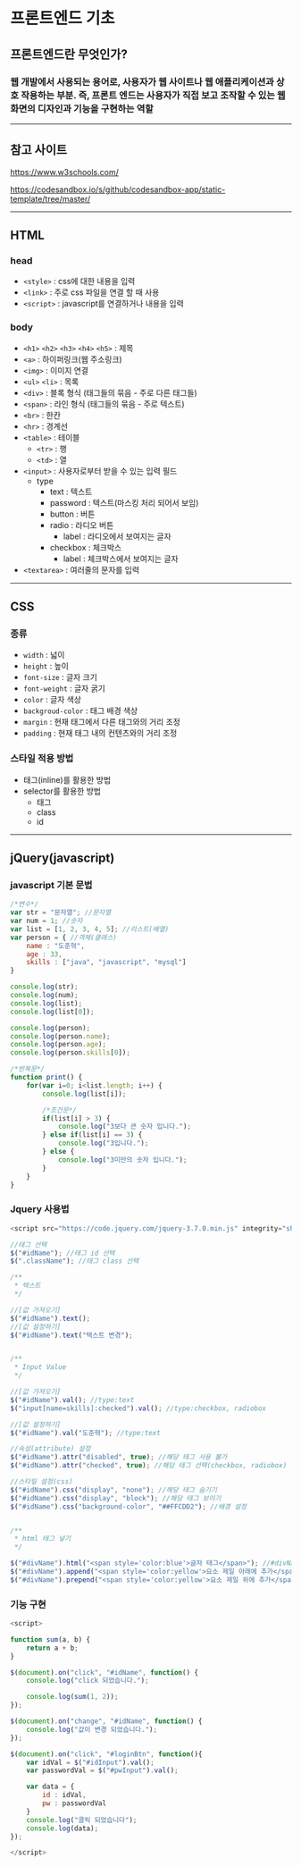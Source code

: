 # 프론트엔드 기초

## 프론트엔드란 무엇인가?

### 웹 개발에서 사용되는 용어로, 사용자가 웹 사이트나 웹 애플리케이션과 상호 작용하는 부분. 즉, 프론트 엔드는 사용자가 직접 보고 조작할 수 있는 웹 화면의 디자인과 기능을 구현하는 역할

---
## 참고 사이트
https://www.w3schools.com/

https://codesandbox.io/s/github/codesandbox-app/static-template/tree/master/

---

## HTML

### head
- `<style>` : css에 대한 내용을 입력
- `<link>` : 주로 css 파일을 연결 할 때 사용
- `<script>` : javascript를 연결하거나 내용을 입력

### body
- `<h1>` `<h2>` `<h3>` `<h4>` `<h5>` : 제목
- `<a>` : 하이퍼링크(웹 주소링크)
- `<img>` : 이미지 연결
- `<ul>` `<li>` : 목록
- `<div>` : 블록 형식 (태그들의 묶음 - 주로 다른 태그들)
- `<span>` : 라인 형식 (태그들의 묶음 - 주로 텍스트)
- `<br>` : 한칸
- `<hr>` : 경계선
- `<table>` : 테이블
  - `<tr>` : 행
  - `<td>` : 열
- `<input>` : 사용자로부터 받을 수 있는 입력 필드
  - type
    - text : 텍스트
    - password : 텍스트(마스킹 처리 되어서 보임)
    - button : 버튼
    - radio : 라디오 버튼
      - label : 라디오에서 보여지는 글자
    - checkbox : 체크박스
      - label : 체크박스에서 보여지는 글자
- `<textarea>` : 여러줄의 문자를 입력
  
--- 

## CSS
### 종류
- `width` : 넓이
- `height` : 높이
- `font-size` : 글자 크기
- `font-weight` : 글자 굵기
- `color` : 글자 색상
- `backgroud-color` : 태그 배경 색상
- `margin` : 현재 태그에서 다른 태그와의 거리 조정
- `padding` : 현재 태그 내의 컨텐츠와의 거리 조정

### 스타일 적용 방법
- 태그(inline)를 활용한 방법
- selector를 활용한 방법
  - 태그
  - class
  - id

--- 

## jQuery(javascript)
### javascript 기본 문법
``` javascript
/*변수*/
var str = "문자열"; //문자열
var num = 1; //숫자
var list = [1, 2, 3, 4, 5]; //리스트(배열)
var person = { //객체(클래스)
    name : "도준혁",
    age : 33,
    skills : ["java", "javascript", "mysql"]
}

console.log(str);
console.log(num);
console.log(list);
console.log(list[0]);

console.log(person);
console.log(person.name);
console.log(person.age);
console.log(person.skills[0]);

/*반복문*/
function print() {
    for(var i=0; i<list.length; i++) {
        console.log(list[i]);

        /*조건문*/
        if(list[i] > 3) {
            console.log("3보다 큰 숫자 입니다.");
        } else if(list[i] == 3) {
            console.log("3입니다.");
        } else {
            console.log("3미만의 숫자 입니다.");
        }
    }
}
```

### Jquery 사용법
``` javascript
<script src="https://code.jquery.com/jquery-3.7.0.min.js" integrity="sha256-2Pmvv0kuTBOenSvLm6bvfBSSHrUJ+3A7x6P5Ebd07/g=" crossorigin="anonymous"></script>

//태그 선택
$("#idName"); //태그 id 선택
$(".className"); //태그 class 선택

/**
 * 텍스트
 */

//[값 가져오기]
$("#idName").text();
//[값 설정하기]
$("#idName").text("텍스트 변경");


/**
 * Input Value
 */

//[값 가져오기]
$("#idName").val(); //type:text
$("input[name=skills]:checked").val(); //type:checkbox, radiobox

//[값 설정하기]
$("#idName").val("도준혁"); //type:text

//속성(attribute) 설정
$("#idName").attr("disabled", true); //해당 태그 사용 불가
$("#idName").attr("checked", true); //해당 태그 선택(checkbox, radiobox)

//스타일 설정(css)
$("#idName").css("display", "none"); //해당 태그 숨기기
$("#idName").css("display", "block"); //해당 태그 보이기
$("#idName").css("background-color", "##FFCDD2"); //배경 설정


/**
 * html 태그 넣기
 */ 

$("#divName").html("<span style='color:blue'>글자 태그</span>"); //#divName 태그안에 span태그 생성
$("#divName").append("<span style='color:yellow'>요소 제일 아래에 추가</span>"); //#divName 태그안의 제일 마지막 영역에 span태그 생성
$("#divName").prepend("<span style='color:yellow'>요소 제일 위에 추가</span>"); //#divName 태그안의 제일 처음 영역에 span태그 생성
```

### 기능 구현
``` javascript
<script>

function sum(a, b) {
    return a + b;
}

$(document).on("click", "#idName", function() {
    console.log("click 되었습니다.");

    console.log(sum(1, 2));
});

$(document).on("change", "#idName", function() {
    console.log("값이 변경 되었습니다.");
});

$(document).on("click", "#loginBtn", function(){
    var idVal = $("#idInput").val();
    var passwordVal = $("#pwInput").val();

    var data = {
        id : idVal,
        pw : passwordVal
    }
    console.log("클릭 되었습니다");
    console.log(data);
});

</script>
```
